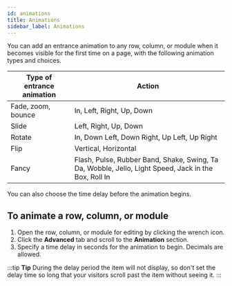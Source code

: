 ```yaml
---
id: animations
title: Animations
sidebar_label: Animations
---
```


You can add an entrance animation to any row, column, or module when it
becomes visible for the first time on a page, with the following animation
types and choices.

Type of entrance animation  |  Action  
---|---  
Fade, zoom, bounce  |  In, Left, Right, Up, Down  
Slide  |  Left, Right, Up, Down  
Rotate  |  In, Down Left, Down Right, Up Left, Up Right  
Flip  |  Vertical, Horizontal  
Fancy  |  Flash, Pulse, Rubber Band, Shake, Swing, Ta Da, Wobble, Jello, Light Speed, Jack in the Box, Roll In  

You can also choose the time delay before the animation begins.

## To animate a row, column, or module

  1. Open the row, column, or module for editing by clicking the wrench icon.
  2. Click the **Advanced** tab and scroll to the **Animation** section.
  3. Specify a time delay in seconds for the animation to begin. Decimals are allowed.

:::tip **Tip**
During the delay period the item will not display, so don't set the
delay time so long that your visitors scroll past the item without seeing it.
:::
